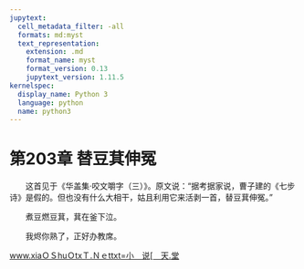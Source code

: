 ```yaml
---
jupytext:
  cell_metadata_filter: -all
  formats: md:myst
  text_representation:
    extension: .md
    format_name: myst
    format_version: 0.13
    jupytext_version: 1.11.5
kernelspec:
  display_name: Python 3
  language: python
  name: python3
---
```

# 第203章  替豆萁伸冤 

　　这首见于《华盖集·咬文嚼字（三）》。原文说：“据考据家说，曹子建的《七步诗》是假的。但也没有什么大相干，姑且利用它来活剥一首，替豆萁伸冤。” 

　　煮豆燃豆萁，萁在釜下泣。 

　　我烬你熟了，正好办教席。 

www.xiaＯＳhuＯtxＴ.Ｎｅttxt=小＿说[＿天.堂 

